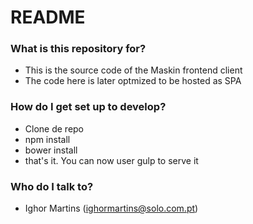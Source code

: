 # README #


### What is this repository for? ###

* This is the source code of the Maskin frontend client
* The code here is later optmized to be hosted as SPA



### How do I get set up to develop? ###

* Clone de repo
* npm install
* bower install
* that's it. You can now user gulp to serve it





### Who do I talk to? ###

* Ighor Martins (ighormartins@solo.com.pt)

